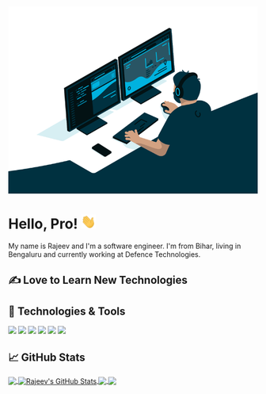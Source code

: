 <!-- More info, tips and tricks for making GitHub Profile README can be found in my article at https://towardsdatascience.com/build-a-stunning-readme-for-your-github-profile-9b80434fe5d7 -->

[![Header](https://raw.githubusercontent.com/raxdevteam/raxdevteam/main/.github/code.gif "Header")](https://raxdevteam.in/)

# Hello, Pro! <img src="https://raw.githubusercontent.com/raxdevteam/raxdevteam/main/wave.gif" width="30px">

My name is Rajeev and I'm a software engineer. I'm from Bihar, living in Bengaluru and currently working at Defence Technologies.

## &#x270d; Love to Learn New Technologies

## 🔧 Technologies & Tools
![](https://img.shields.io/badge/OS-Linux-informational?style=flat&logo=linux&logoColor=white&color=2bbc8a)
![](https://img.shields.io/badge/Editor-IntelliJ_IDEA-informational?style=flat&logo=intellij-idea&logoColor=white&color=2bbc8a)
![](https://img.shields.io/badge/Code-JavaScript-informational?style=flat&logo=javascript&logoColor=white&color=2bbc8a)
![](https://img.shields.io/badge/Code-Make-informational?style=flat&logo=cmake&logoColor=white&color=2bbc8a)
![](https://img.shields.io/badge/Shell-Bash-informational?style=flat&logo=gnu-bash&logoColor=white&color=2bbc8a)
![](https://img.shields.io/badge/Tools-Docker-informational?style=flat&logo=docker&logoColor=white&color=2bbc8a)

## &#x1f4c8; GitHub Stats

<a href="https://github.com/raxdevteam/raxdevteam">
  <img align="center" src="https://github-readme-stats.vercel.app/api/top-langs/?username=raxdevteam&title_color=ffffff&text_color=c9cacc&icon_color=2bbc8a&bg_color=1d1f21&langs_count=3" />
</a>
<a href="https://github.com/raxdevteam/raxdevteam">
  <img align="center" src="https://github-readme-stats.vercel.app/api?username=raxdevteam&show_icons=true&line_height=27&count_private=true&title_color=ffffff&text_color=c9cacc&icon_color=2bbc8a&bg_color=1d1f21" alt="Rajeev's GitHub Stats" />
</a>

<a href="https://github.com/raxdevteam/CxTxt2Excel">
  <img align="center" src="https://github-readme-stats.vercel.app/api/pin/?username=raxdevteam&repo=CxTxt2Excel&title_color=ffffff&text_color=c9cacc&icon_color=2bbc8a&bg_color=1d1f21" />
</a>


<a href="https://github.com/raxdevteam/QtMathFx">
  <img align="center" src="https://github-readme-stats.vercel.app/api/pin/?username=raxdevteam&repo=raxd&title_color=ffffff&text_color=c9cacc&icon_color=2bbc8a&bg_color=1d1f21" />
</a>


<!-- links to social media icons -->

<!-- icons with padding -->

[1.1]: http://i.imgur.com/tXSoThF.png (twitter icon with padding)
[2.1]: http://i.imgur.com/0o48UoR.png (github icon with padding)

<!-- icons without padding -->

[1.2]: http://i.imgur.com/wWzX9uB.png (twitter icon without padding)
[2.2]: http://i.imgur.com/9I6NRUm.png (github icon without padding)
[3.2]: https://raw.githubusercontent.com/raxdevteam/raxdevteam/master/linkedin-3-16.png (LinkedIn icon without padding)


<!-- links to your social media accounts -->

[1]: https://twitter.com/raxdevteam
[2]: https://github.com/raxdevteam
[3]: https://www.linkedin.com/in/raxdevteam/


<!-- Resources -->
<!-- Icons: https://simpleicons.org/ -->
<!-- GitHub Stats: https://github.com/anuraghazra/github-readme-stats -->
<!-- Emojis: https://emojipedia.org/emoji/ -->
<!-- HTML Emojis: https://www.fileformat.info/index.htm -->
<!-- Shields: https://shields.io/ -->
<!-- Awesome GitHub Profile README: https://github.com/abhisheknaiidu/awesome-github-profile-readme -->
